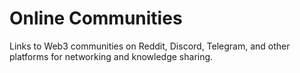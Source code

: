 # Online Communities
Links to Web3 communities on Reddit, Discord, Telegram, and other platforms for networking and knowledge sharing.
